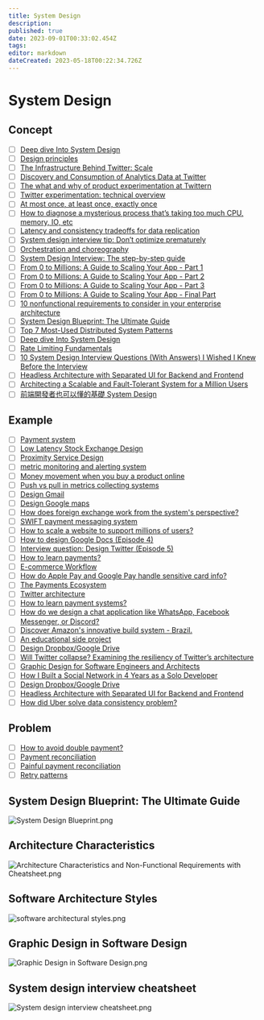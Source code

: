```yaml
---
title: System Design
description: 
published: true
date: 2023-09-01T00:33:02.454Z
tags: 
editor: markdown
dateCreated: 2023-05-18T00:22:34.726Z
---
```


# System Design
## Concept
- [ ] [Deep dive Into System Design](https://vishalrana9915.medium.com/deep-dive-into-system-design-d6b27525f208)
- [ ] [Design principles](https://blog.bytebytego.com/p/black-friday-flash-sale?utm_source=profile&utm_medium=reader2)
- [ ] [The Infrastructure Behind Twitter: Scale](https://blog.twitter.com/engineering/en_us/topics/infrastructure/2017/the-infrastructure-behind-twitter-scale)
- [ ] [Discovery and Consumption of Analytics Data at Twitter](https://blog.twitter.com/engineering/en_us/topics/insights/2016/discovery-and-consumption-of-analytics-data-at-twitter)
- [ ] [The what and why of product experimentation at Twittern](https://blog.twitter.com/engineering/en_us/a/2015/the-what-and-why-of-product-experimentation-at-twitter-0)
- [ ] [Twitter experimentation: technical overview](https://blog.twitter.com/engineering/en_us/a/2015/twitter-experimentation-technical-overview)
- [ ] [At most once, at least once, exactly once](https://blog.bytebytego.com/p/at-most-once-at-least-once-exactly?utm_source=profile&utm_medium=reader2)
- [ ] [How to diagnose a mysterious process that’s taking too much CPU, memory, IO, etc](https://blog.bytebytego.com/p/how-to-diagnose-a-mysterious-process?utm_source=profile&utm_medium=reader2)
- [ ] [Latency and consistency tradeoffs for data replication](https://blog.bytebytego.com/p/latency-and-consistency-tradeoffs?utm_source=profile&utm_medium=reader2)
- [ ] [System design interview tip: Don’t optimize prematurely](https://blog.bytebytego.com/p/system-design-interview-tip-dont?utm_source=profile&utm_medium=reader2)
- [ ] [Orchestration and choreography](https://blog.bytebytego.com/p/orchestration-and-choreography?utm_source=profile&utm_medium=reader2)
- [ ] [System Design Interview: The step-by-step guide](https://www.youtube.com/watch?v=i7twT3x5yv8)
- [ ] [From 0 to Millions: A Guide to Scaling Your App - Part 1](https://blog.bytebytego.com/p/from-0-to-millions-a-guide-to-scaling?utm_source=profile&utm_medium=reader2)
- [ ] [From 0 to Millions: A Guide to Scaling Your App - Part 2](https://blog.bytebytego.com/p/from-0-to-millions-a-guide-to-scaling-7b4?utm_source=profile&utm_medium=reader2)
- [ ] [From 0 to Millions: A Guide to Scaling Your App - Part 3](https://blog.bytebytego.com/p/from-0-to-millions-a-guide-to-scaling-b53?utm_source=profile&utm_medium=reader2)
- [ ] [From 0 to Millions: A Guide to Scaling Your App - Final Part](https://blog.bytebytego.com/p/from-0-to-millions-a-guide-to-scaling-47a?utm_source=profile&utm_medium=reader2)
- [ ] [10 nonfunctional requirements to consider in your enterprise architecture](https://www.redhat.com/architect/nonfunctional-requirements-architecture)
- [ ] [System Design Blueprint: The Ultimate Guide](https://blog.bytebytego.com/p/ep56-system-design-blueprint-the?utm_source=profile&utm_medium=reader2)
- [ ] [Top 7 Most-Used Distributed System Patterns](https://www.youtube.com/watch?v=nH4qjmP2KEE&ab_channel=ByteByteGo)
- [ ] [Deep dive Into System Design](https://vishalrana9915.medium.com/deep-dive-into-system-design-d6b27525f208)
- [ ] [Rate Limiting Fundamentals](https://blog.bytebytego.com/p/rate-limiting-fundamentals?utm_source=profile&utm_medium=reader2)
- [ ] [10 System Design Interview Questions (With Answers) I Wished I Knew Before the Interview](https://levelup.gitconnected.com/10-system-design-interview-questions-with-answers-i-wished-i-knew-before-the-interview-31dcfc3cddef)
- [ ] [Headless Architecture with Separated UI for Backend and Frontend](https://medium.com/design-microservices-architecture-with-patterns/headless-architecture-with-separated-ui-for-backend-and-frontend-f9789920e112)
- [ ] [Architecting a Scalable and Fault-Tolerant System for a Million Users](https://levelup.gitconnected.com/building-a-fault-tolerant-system-architecting-for-scalability-d56c5426d5db)
- [ ] [前端開發者也可以懂的基礎 System Design](https://medium.com/starbugs/%E5%89%8D%E7%AB%AF%E9%96%8B%E7%99%BC%E8%80%85%E4%B9%9F%E5%8F%AF%E4%BB%A5%E6%87%82%E7%9A%84%E5%9F%BA%E7%A4%8E-system-design-5468e0f43033)
## Example
- [ ] [Payment system](https://blog.bytebytego.com/p/payment-system?utm_source=profile&utm_medium=reader2)
- [ ] [Low Latency Stock Exchange Design](https://blog.bytebytego.com/p/low-latency-stock-exchange?utm_source=profile&utm_medium=reader2)
- [ ] [Proximity Service Design](https://blog.bytebytego.com/p/proximity-service?utm_source=profile&utm_medium=reader2)
- [ ] [metric monitoring and alerting system](https://blog.bytebytego.com/p/metric-monitoring?utm_source=profile&utm_medium=reader2)
- [ ] [Money movement when you buy a product online](https://blog.bytebytego.com/p/money-movement-when-you-buy-a-product?utm_source=profile&utm_medium=reader2)
- [ ] [Push vs pull in metrics collecting systems](https://blog.bytebytego.com/p/push-vs-pull-in-metrics-collecting?utm_source=profile&utm_medium=reader2)
- [ ] [Design Gmail](https://blog.bytebytego.com/p/design-gmail?utm_source=profile&utm_medium=reader2)
- [ ] [Design Google maps](https://blog.bytebytego.com/p/design-google-maps?utm_source=profile&utm_medium=reader2)
- [ ] [How does foreign exchange work from the system's perspective?](https://blog.bytebytego.com/p/how-does-foreign-exchange-work-from?utm_source=profile&utm_medium=reader2)
- [ ] [SWIFT payment messaging system](https://blog.bytebytego.com/p/swift-payment-messaging-system?utm_source=profile&utm_medium=reader2)
- [ ] [How to scale a website to support millions of users?](https://blog.bytebytego.com/p/how-to-scale-a-website-to-support?utm_source=profile&utm_medium=reader2)
- [ ] [How to design Google Docs (Episode 4)](https://blog.bytebytego.com/p/how-to-design-google-docs-episode?utm_source=profile&utm_medium=reader2)
- [ ] [Interview question: Design Twitter (Episode 5)](https://blog.bytebytego.com/p/interview-question-design-twitter?utm_source=profile&utm_medium=reader2)
- [ ] [How to learn payments?](https://blog.bytebytego.com/p/how-to-learn-payments?utm_source=profile&utm_medium=reader2)
- [ ] [E-commerce Workflow](https://blog.bytebytego.com/p/ep22-latency-numbers-you-should-know?utm_source=profile&utm_medium=reader2)
- [ ] [How do Apple Pay and Google Pay handle sensitive card info?](https://blog.bytebytego.com/p/ep25-how-applegoogle-pay-handle-card?utm_source=profile&utm_medium=reader2)
- [ ] [The Payments Ecosystem](https://blog.bytebytego.com/p/ep28-the-payments-ecosystem-also?utm_source=profile&utm_medium=reader2)
- [ ] [Twitter architecture](https://blog.bytebytego.com/p/ep30-why-is-postgresql-the-most-loved?utm_source=profile&utm_medium=reader2)
- [ ] [How to learn payment systems?](https://blog.bytebytego.com/p/ep34-session-cookie-jwt-token-sso?utm_source=profile&utm_medium=reader2)
- [ ] [How do we design a chat application like WhatsApp, Facebook Messenger, or Discord?](https://blog.bytebytego.com/p/ep-42-designing-a-chat-application?utm_source=profile&utm_medium=reader2)
- [ ] [Discover Amazon's innovative build system - Brazil.](https://blog.bytebytego.com/p/ep56-system-design-blueprint-the?utm_source=profile&utm_medium=reader2)
- [ ] [An educational side project](https://newsletter.pragmaticengineer.com/p/an-educational-side-project?utm_source=post-email-title&publication_id=458709&post_id=125323716&isFreemail=true&utm_medium=email)
- [ ] [Design Dropbox/Google Drive](https://nikhilgupta1.medium.com/design-dropbox-google-drive-81cd343571a8)
- [ ] [Will Twitter collapse? Examining the resiliency of Twitter’s architecture](https://learningdaily.dev/will-twitter-collapse-examining-the-resiliency-of-twitters-architecture-45d3959ab9c0)
- [ ] [Graphic Design for Software Engineers and Architects](https://betterprogramming.pub/graphic-design-for-software-engineers-and-architects-c616bb6c3366)
- [ ] [How I Built a Social Network in 4 Years as a Solo Developer](https://betterprogramming.pub/how-i-built-a-social-network-in-4-years-as-a-solo-developer-4af70fb2d4c8)
- [ ] [Design Dropbox/Google Drive](https://nikhilgupta1.medium.com/design-dropbox-google-drive-81cd343571a8)
- [ ] [Headless Architecture with Separated UI for Backend and Frontend](https://medium.com/design-microservices-architecture-with-patterns/headless-architecture-with-separated-ui-for-backend-and-frontend-f9789920e112)
- [ ] [How did Uber solve data consistency problem?](https://medium.com/@dmosyan/how-did-uber-solve-data-consistency-problem-dcdd39bd3ed6)
## Problem
- [ ] [How to avoid double payment?](https://blog.bytebytego.com/p/how-to-avoid-double-payment?utm_source=profile&utm_medium=reader2)
- [ ] [Payment reconciliation](https://blog.bytebytego.com/p/payment-reconciliation?utm_source=profile&utm_medium=reader2)
- [ ] [Painful payment reconciliation](https://blog.bytebytego.com/p/painful-payment-reconciliation?utm_source=profile&utm_medium=reader2)
- [ ] [Retry patterns](https://blog.bytebytego.com/p/retry-patterns-episode-9?utm_source=profile&utm_medium=reader2)

## System Design Blueprint: The Ultimate Guide

![System Design Blueprint.png](http://192.168.25.60:8000/files/file_storage/2042b105.png)

## Architecture Characteristics

![Architecture Characteristics and Non-Functional Requirements with Cheatsheet.png](http://192.168.25.60:8000/files/file_storage/7059e188.png)

## Software Architecture Styles

![software architectural styles.png](http://192.168.25.60:8000/files/file_storage/b32613c4.png)

## Graphic Design in Software Design

![Graphic Design in Software Design.png](http://192.168.25.60:8000/files/file_storage/74371974.png)

## System design interview cheatsheet

![System design interview cheatsheet.png](http://192.168.25.60:8000/files/file_storage/4f32d7a0.png)

